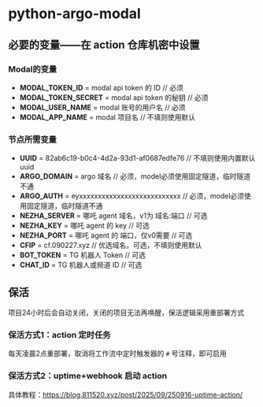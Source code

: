 # python-argo-modal

## 必要的变量——在 action 仓库机密中设置

### Modal的变量

- **MODAL_TOKEN_ID** = modal api token 的 ID         // 必须
- **MODAL_TOKEN_SECRET** = modal api token 的秘钥    // 必须
- **MODAL_USER_NAME** = modal 账号的用户名            // 必须
- **MODAL_APP_NAME** = modal 项目名                  // 不填则使用默认

### 节点所需变量

- **UUID** = 82ab6c19-b0c4-4d2a-93d1-af0687edfe76    // 不填则使用内置默认uuid
- **ARGO_DOMAIN** = argo 域名                        // 必须，model必须使用固定隧道，临时隧道不通
- **ARGO_AUTH** = eyxxxxxxxxxxxxxxxxxxxxxxxxxxx     // 必须，model必须使用固定隧道，临时隧道不通
- **NEZHA_SERVER** = 哪吒 agent 域名，v1为 域名:端口  // 可选
- **NEZHA_KEY** = 哪吒 agent 的 key                  // 可选
- **NEZHA_PORT** = 哪吒 agent 的 端口，仅v0需要       // 可选
- **CFIP** = cf.090227.xyz                          // 优选域名，可选，不填则使用默认
- **BOT_TOKEN** = TG 机器人 Token                   // 可选
- **CHAT_ID** = TG 机器人或频道 ID                   // 可选

## 保活

项目24小时后会自动关闭，关闭的项目无法再唤醒，保活逻辑采用重部署方式

### 保活方式1：action 定时任务

每天凌晨2点重部署，取消将工作流中定时触发器的 `#` 号注释，即可启用

### 保活方式2：uptime+webhook 启动 action

具体教程：<https://blog.811520.xyz/post/2025/09/250916-uptime-action/>
